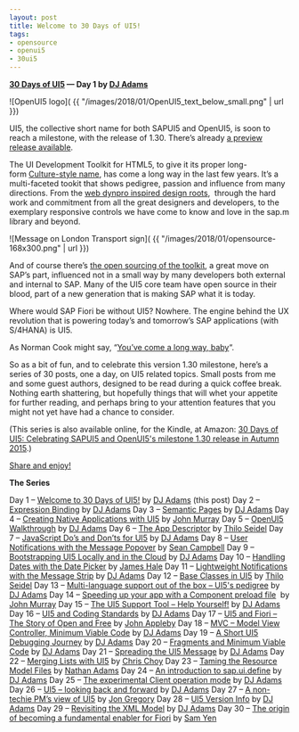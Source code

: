 ```yaml
---
layout: post
title: Welcome to 30 Days of UI5!
tags:
- opensource
- openui5
- 30ui5
---
```


**[30 Days of UI5](/blog/posts/2015/07/04/30-days-of-ui5/) &mdash; Day 1 by [DJ Adams](//qmacro.org/about/)**

![OpenUI5 logo]( {{ "/images/2018/01/OpenUI5_text_below_small.png" | url }})

UI5, the collective short name for both SAPUI5 and OpenUI5, is soon to reach a milestone, with the release of 1.30. There’s already [a preview release available](http://openui5.tumblr.com/post/121579731137/first-preview-of-openui5-1-30).

The UI Development Toolkit for HTML5, to give it its proper long-form [Culture-style name](https://en.wikipedia.org/wiki/List_of_spacecraft_in_the_Culture_series), has come a long way in the last few years. It’s a multi-faceted tookit that shows pedigree, passion and influence from many directions. From the [web dynpro inspired design roots](https://openui5.hana.ondemand.com/#test-resources/sap/ui/commons/demokit/Dialog.html),  through the hard work and commitment from all the great designers and developers, to the exemplary responsive controls we have come to know and love in the sap.m library and beyond.

![Message on London Transport sign]( {{ "/images/2018/01/opensource-168x300.png" | url }})

And of course there’s [the open sourcing of the toolkit](http://scn.sap.com/community/developer-center/front-end/blog/2013/12/11/what-is-openui5-sapui5), a great move on SAP’s part, influenced not in a small way by many developers both external and internal to SAP. Many of the UI5 core team have open source in their blood, part of a new generation that is making SAP what it is today.

Where would SAP Fiori be without UI5? Nowhere. The engine behind the UX revolution that is powering today’s and tomorrow’s SAP applications (with S/4HANA) is UI5.

As Norman Cook might say, “[You’ve come a long way, baby](https://open.spotify.com/album/6h3VY15qno2SJbgH2VuEnn)“.

So as a bit of fun, and to celebrate this version 1.30 milestone, here’s a series of 30 posts, one a day, on UI5 related topics. Small posts from me and some guest authors, designed to be read during a quick coffee break. Nothing earth shattering, but hopefully things that will whet your appetite for further reading, and perhaps bring to your attention features that you might not yet have had a chance to consider.

(This series is also available online, for the Kindle, at Amazon: [30 Days of UI5: Celebrating SAPUI5 and OpenUI5's milestone 1.30 release in Autumn 2015](https://www.amazon.co.uk/30-Days-UI5-Celebrating-milestone-ebook/dp/B017MOJEWG/).)

[Share and enjoy!](https://www.goodreads.com/quotes/95859-share-and-enjoy-is-the-company-motto-of-the-hugely)

**The Series**

Day 1 – [Welcome to 30 Days of UI5!](/blog/posts/2015/07/04/30-days-of-ui5/) by [DJ Adams](//qmacro.org/about/) (this post)
Day 2 – [Expression Binding](/blog/posts/2015/07/05/expression-binding/) by [DJ Adams](//qmacro.org/about/)
Day 3 – [Semantic Pages](/blog/posts/2015/07/06/semantic-pages/) by [DJ Adams](//qmacro.org/about/)
Day 4 – [Creating Native Applications with UI5](/blog/posts/2015/07/07/creating-native-applications-with-ui5/) by [John Murray](http://jmurray.me/)
Day 5 – [OpenUI5 Walkthrough](/blog/posts/2015/07/07/openui5-walkthrough/) by [DJ Adams](//qmacro.org/about/)
Day 6 – [The App Descriptor](/blog/posts/2015/07/09/the-app-descriptor-2/) by [Thilo Seidel](https://twitter.com/ThiloDev)
Day 7 – [JavaScript Do’s and Don’ts for UI5](/blog/posts/2015/07/04/javascript-dos-and-donts-for-ui5/) by [DJ Adams](//qmacro.org/about/)
Day 8 – [User Notifications with the Message Popover](/blog/posts/2015/07/11/user-notifications-with-the-message-popover/) by [Sean Campbell](http://twitter.com/saoirse_22)
Day 9 – [Bootstrapping UI5 Locally and in the Cloud](/blog/posts/2015/07/12/bootstrapping-ui5-locally-and-in-the-cloud/) by [DJ Adams](//qmacro.org/about/)
Day 10 – [Handling Dates with the Date Picker](/blog/posts/2015/07/13/handling-dates-with-the-date-picker/) by [James Hale](https://twitter.com/jameshale14)
Day 11 – [Lightweight Notifications with the Message Strip](/blog/posts/2015/07/04/lightweight-notifications-with-the-message-strip/) by [DJ Adams](//qmacro.org/about/)
Day 12 – [Base Classes in UI5](/blog/posts/2015/07/14/base-classes-in-ui5/) by [Thilo Seidel](https://twitter.com/ThiloDev)
Day 13 – [Multi-language support out of the box – UI5's pedigree](/blog/posts/2015/07/16/multi-language-support-out-of-the-box-ui5-s-pedigree/) by [DJ Adams](//qmacro.org/about/)
Day 14 – [Speeding up your app with a Component preload file](/blog/posts/2015/07/17/speeding-up-your-ui5-app-with-a-component-preload-file/)  by [John Murray](http://jmurray.me/)
Day 15 – [The UI5 Support Tool – Help Yourself!](/blog/posts/2015/07/18/the-ui5-support-tool-help-yourself/) by [DJ Adams](//qmacro.org/about/)
Day 16 – [UI5 and Coding Standards](/blog/posts/2015/07/19/ui5-and-coding-standards/) by [DJ Adams](//qmacro.org/about/)
Day 17 – [UI5 and Fiori – The Story of Open and Free](/blog/posts/2015/07/20/ui5-and-fiori-the-story-of-open-and-free/) by [John Appleby](https://twitter.com/applebyj)
Day 18 – [MVC – Model View Controller, Minimum Viable Code](/blog/posts/2015/07/21/mvc-model-view-controller-minimum-viable-code/) by [DJ Adams](//qmacro.org/about/)
Day 19 – [A Short UI5 Debugging Journey](/blog/posts/2015/07/22/a-short-ui5-debugging-journey/) by [DJ Adams](//qmacro.org/about/)
Day 20 – [Fragments and Minimum Viable Code](/blog/posts/2015/07/23/fragments-and-minimum-viable-code/) by [DJ Adams](//qmacro.org/about/)
Day 21 – [Spreading the UI5 Message](/blog/posts/2015/07/24/spreading-the-ui5-message/) by [DJ Adams](//qmacro.org/about/)
Day 22 – [Merging Lists with UI5](/blog/posts/2015/07/25/merging-lists-with-ui5/) by [Chris Choy](https://uk.linkedin.com/pub/christopher-choy/53/21/b71)
Day 23 – [Taming the Resource Model Files](/blog/posts/2015/07/26/taming-the-resource-model-files/) by [Nathan Adams](http://twitter.com/lxinspc)
Day 24 – [An introduction to sap.ui.define](/blog/posts/2015/07/27/an-introduction-to-sap-ui-define/) by [DJ Adams](//qmacro.org/about/)
Day 25 – [The experimental Client operation mode](/blog/posts/2015/07/28/the-experimental-client-operation-mode/) by [DJ Adams](//qmacro.org/about/)
Day 26 – [UI5 – looking back and forward](/blog/posts/2015/07/29/ui5-looking-back-and-forward/) by [DJ Adams](//qmacro.org/about/)
Day 27 – [A non-techie PM’s view of UI5](/blog/posts/2015/07/30/ui5-a-non-techie-newbies-view/) by [Jon Gregory](https://twitter.com/jongregs/)
Day 28 – [UI5 Version Info](/blog/posts/2015/07/31/ui5-version-info/) by [DJ Adams](//qmacro.org/about/)
Day 29 – [Revisiting the XML Model](/blog/posts/2015/08/01/revisiting-the-xml-model/) by [DJ Adams](//qmacro.org/about/)
Day 30 – [The origin of becoming a fundamental enabler for Fiori](/blog/posts/2015/08/02/the-origin-of-becoming-a-fundamental-enabler-for-fiori/) by [Sam Yen](https://twitter.com/uxsamyen)
